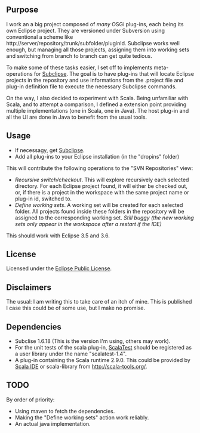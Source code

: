 ## Purpose
I work an a big project composed of _many_ OSGi plug-ins, each being its own Eclipse project. They are versioned under Subversion using conventional a scheme like http://server/repository/trunk/subfolder/pluginId. Subclipse works well enough, but managing all those projects, assigning them into working sets and switching from branch to branch can get quite tedious.

To make some of these tasks easier, I set off to implements meta-operations for [Subclipse](http://subclipse.tigris.org/). The goal is to have plug-ins that will locate Eclipse projects in the repository and use informations from the .project file and plug-in definition file to execute the necessary Subclipse commands.

On the way, I also decided to experiment with Scala. Being unfamiliar with Scala, and to attempt a comparison, I defined a extension point providing multiple implementations (one in Scala, one in Java). The host plug-in and all the UI are done in Java to benefit from the usual tools.

## Usage
 - If necessagy, get [Subclipse](http://subclipse.tigris.org/).
 - Add all plug-ins to your Eclipse installation (in the "dropins" folder)

This will contribute the following operations to the "SVN Repositories" view:
 - _Recursive switch/checkout_. This will explore recursively each selected directory. For each Eclipse project found, it will either be checked out, or, if there is a project in the workspace with the same project name or plug-in id, switched to.
 - _Define working sets_. A working set will be created for each selected folder. All projects found inside these folders in the repository will be assigned to the corresponding working set. _Still buggy (the new working sets only appear in the workspace after a restart if the IDE)_

This should work with Eclipse 3.5 and 3.6.

## License
Licensed under the [Eclipse Public License](http://www.eclipse.org/legal/epl-v10.html).

## Disclaimers
The usual: I am writing this to take care of an itch of mine. This is published I case this could be of some use, but I make no promise.

## Dependencies
 - Subclise 1.6.18 (This is the version I'm using, others may work).
 - For the unit tests of the scala plug-in, [ScalaTest](http://www.scalatest.org/) should be registered as a user library under the name "scalatest-1.4".
 - A plug-in containing the Scala runtime 2.9.0. This could be provided by [Scala IDE](http://www.scala-ide.org/) or scala-library from http://scala-tools.org/.

## TODO
By order of priority:
 - Using maven to fetch the dependencies.
 - Making the "Define working sets" action work reliably.
 - An actual java implementation.
